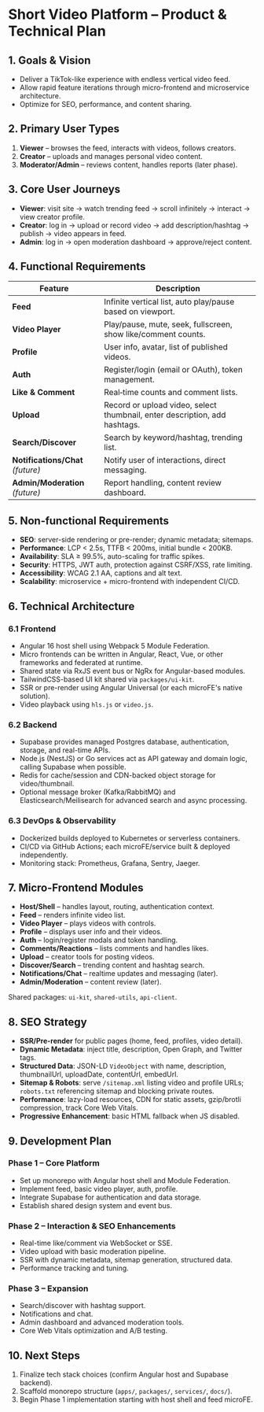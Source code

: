 # Short Video Platform – Product & Technical Plan

## 1. Goals & Vision
- Deliver a TikTok-like experience with endless vertical video feed.
- Allow rapid feature iterations through micro-frontend and microservice architecture.
- Optimize for SEO, performance, and content sharing.

## 2. Primary User Types
1. **Viewer** – browses the feed, interacts with videos, follows creators.
2. **Creator** – uploads and manages personal video content.
3. **Moderator/Admin** – reviews content, handles reports (later phase).

## 3. Core User Journeys
- **Viewer**: visit site → watch trending feed → scroll infinitely → interact → view creator profile.
- **Creator**: log in → upload or record video → add description/hashtag → publish → video appears in feed.
- **Admin**: log in → open moderation dashboard → approve/reject content.

## 4. Functional Requirements
| Feature | Description |
|---------|-------------|
| **Feed** | Infinite vertical list, auto play/pause based on viewport. |
| **Video Player** | Play/pause, mute, seek, fullscreen, show like/comment counts. |
| **Profile** | User info, avatar, list of published videos. |
| **Auth** | Register/login (email or OAuth), token management. |
| **Like & Comment** | Real‑time counts and comment lists. |
| **Upload** | Record or upload video, select thumbnail, enter description, add hashtags. |
| **Search/Discover** | Search by keyword/hashtag, trending list. |
| **Notifications/Chat** *(future)* | Notify user of interactions, direct messaging. |
| **Admin/Moderation** *(future)* | Report handling, content review dashboard. |

## 5. Non‑functional Requirements
- **SEO**: server-side rendering or pre-render; dynamic metadata; sitemaps.
- **Performance**: LCP < 2.5s, TTFB < 200ms, initial bundle < 200KB.
- **Availability**: SLA ≥ 99.5%, auto-scaling for traffic spikes.
- **Security**: HTTPS, JWT auth, protection against CSRF/XSS, rate limiting.
- **Accessibility**: WCAG 2.1 AA, captions and alt text.
- **Scalability**: microservice + micro-frontend with independent CI/CD.

## 6. Technical Architecture
### 6.1 Frontend
- Angular 16 host shell using Webpack 5 Module Federation.
- Micro frontends can be written in Angular, React, Vue, or other frameworks and federated at runtime.
- Shared state via RxJS event bus or NgRx for Angular-based modules.
- TailwindCSS-based UI kit shared via `packages/ui-kit`.
- SSR or pre-render using Angular Universal (or each microFE's native solution).
- Video playback using `hls.js` or `video.js`.

### 6.2 Backend
- Supabase provides managed Postgres database, authentication, storage, and real-time APIs.
- Node.js (NestJS) or Go services act as API gateway and domain logic, calling Supabase when possible.
- Redis for cache/session and CDN-backed object storage for video/thumbnail.
- Optional message broker (Kafka/RabbitMQ) and Elasticsearch/Meilisearch for advanced search and async processing.

### 6.3 DevOps & Observability
- Dockerized builds deployed to Kubernetes or serverless containers.
- CI/CD via GitHub Actions; each microFE/service built & deployed independently.
- Monitoring stack: Prometheus, Grafana, Sentry, Jaeger.

## 7. Micro-Frontend Modules
- **Host/Shell** – handles layout, routing, authentication context.
- **Feed** – renders infinite video list.
- **Video Player** – plays videos with controls.
- **Profile** – displays user info and their videos.
- **Auth** – login/register modals and token handling.
- **Comments/Reactions** – lists comments and handles likes.
- **Upload** – creator tools for posting videos.
- **Discover/Search** – trending content and hashtag search.
- **Notifications/Chat** – realtime updates and messaging (later).
- **Admin/Moderation** – content review (later).

Shared packages: `ui-kit`, `shared-utils`, `api-client`.

## 8. SEO Strategy
- **SSR/Pre-render** for public pages (home, feed, profiles, video detail).
- **Dynamic Metadata**: inject title, description, Open Graph, and Twitter tags.
- **Structured Data**: JSON-LD `VideoObject` with name, description, thumbnailUrl, uploadDate, contentUrl, embedUrl.
- **Sitemap & Robots**: serve `/sitemap.xml` listing video and profile URLs; `robots.txt` referencing sitemap and blocking private routes.
- **Performance**: lazy-load resources, CDN for static assets, gzip/brotli compression, track Core Web Vitals.
- **Progressive Enhancement**: basic HTML fallback when JS disabled.

## 9. Development Plan
### Phase 1 – Core Platform
- Set up monorepo with Angular host shell and Module Federation.
- Implement feed, basic video player, auth, profile.
- Integrate Supabase for authentication and data storage.
- Establish shared design system and event bus.

### Phase 2 – Interaction & SEO Enhancements
- Real-time like/comment via WebSocket or SSE.
- Video upload with basic moderation pipeline.
- SSR with dynamic metadata, sitemap generation, structured data.
- Performance tracking and tuning.

### Phase 3 – Expansion
- Search/discover with hashtag support.
- Notifications and chat.
- Admin dashboard and advanced moderation tools.
- Core Web Vitals optimization and A/B testing.

## 10. Next Steps
1. Finalize tech stack choices (confirm Angular host and Supabase backend).
2. Scaffold monorepo structure (`apps/`, `packages/`, `services/`, `docs/`).
3. Begin Phase 1 implementation starting with host shell and feed microFE.

